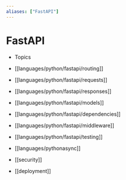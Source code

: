 ```yaml
---
aliases: ["FastAPI"]
---
```


# FastAPI

- Topics

-  [[languages/python/fastapi/routing]]
- [[languages/python/fastapi/requests]]
- [[languages/python/fastapi/responses]]
- [[languages/python/fastapi/models]]
- [[languages/python/fastapi/dependencies]]
- [[languages/python/fastapi/middleware]]
- [[languages/python/fastapi/testing]]
- [[languages/pythonasync]]
- [[security]]
- [[deployment]]
